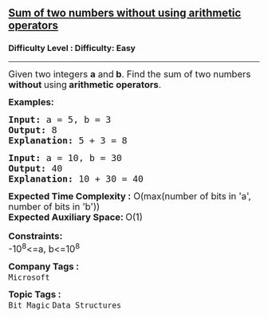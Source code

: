 <h2><a href="https://www.geeksforgeeks.org/problems/sum-of-two-numbers-without-using-arithmetic-operators/1?page=1&category=Bit%20Magic&difficulty=Basic,Easy&status=unsolved&sortBy=submissions">Sum of two numbers without using arithmetic operators</a></h2><h3>Difficulty Level : Difficulty: Easy</h3><hr><div class="problems_problem_content__Xm_eO"><p><span style="font-size: 18px;">Given two integers <strong>a</strong> and<strong> b</strong>. Find the sum of two numbers<strong> without </strong>using<strong>&nbsp;arithmetic operators</strong>.</span></p>
<p><span style="font-size: 18px;"><strong>Examples:</strong></span></p>
<pre><span style="font-size: 18px;"><strong>Input: </strong>a = 5, b = 3
<strong>Output:</strong> 8
<strong>Explanation: </strong>5 + 3 = 8</span></pre>
<pre><span style="font-size: 18px;"><strong>Input: </strong>a = 10, b = 30
<strong>Output:</strong> 40
<strong>Explanation: </strong>10 + 30 = 40</span></pre>
<div><span style="font-size: 18px;"><strong>Expected Time Complexity :</strong> O(max(number of bits in 'a', number of bits in 'b'))</span></div>
<div><span style="font-size: 18px;"><strong>Expected Auxiliary Space: </strong>O(1)</span></div>
<div>&nbsp;</div>
<div><span style="font-size: 18px;"><strong>Constraints:</strong></span></div>
<div><span style="font-size: 18px;">-10<sup>8</sup>&lt;=a, b&lt;=10<sup>8</sup></span></div></div><p><span style=font-size:18px><strong>Company Tags : </strong><br><code>Microsoft</code>&nbsp;<br><p><span style=font-size:18px><strong>Topic Tags : </strong><br><code>Bit Magic</code>&nbsp;<code>Data Structures</code>&nbsp;